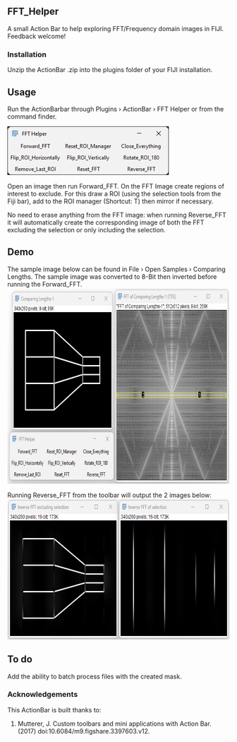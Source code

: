 ## FFT_Helper
 A small Action Bar to help exploring FFT/Frequency domain images in FIJI.  
 Feedback welcome!
 
### Installation
 Unzip the ActionBar .zip into the plugins folder of your FIJI installation.
 
## Usage
Run the ActionBarbar through Plugins › ActionBar › FFT Helper or from the command finder.

<img src="https://github.com/LiorPytowski/FFT_Helper/blob/main/ActionBar_snapshot.png" alt="ActionBar_snapshot" width="366" height="110">

Open an image then run Forward_FFT. 
On the FFT Image create regions of interest to exclude. For this draw a ROI (using the selection tools from the Fiji bar), add to the ROI manager (Shortcut: T) then mirror if necessary.

No need to erase anything from the FFT image: when running Reverse_FFT it will automatically create the corresponding image of both the FFT excluding the selection or only including the selection.

## Demo
The sample image below can be found in File › Open Samples › Comparing Lengths. The sample image was converted to 8-Bit then inverted before running the Forward_FFT.
<img src="https://github.com/LiorPytowski/FFT_Helper/blob/main/demo_pt1.png" alt="Demo" width="774" height="444">

Running Reverse_FFT from the toolbar will output the 2 images below:
<img src="https://github.com/LiorPytowski/FFT_Helper/blob/main/demo_pt2.png" alt="Demo" width="713" height="319">

## To do
Add the ability to batch process files with the created mask.

### Acknowledgements
This ActionBar is built thanks to: 

1. Mutterer, J. Custom toolbars and mini applications with Action Bar. (2017) doi:10.6084/m9.figshare.3397603.v12.